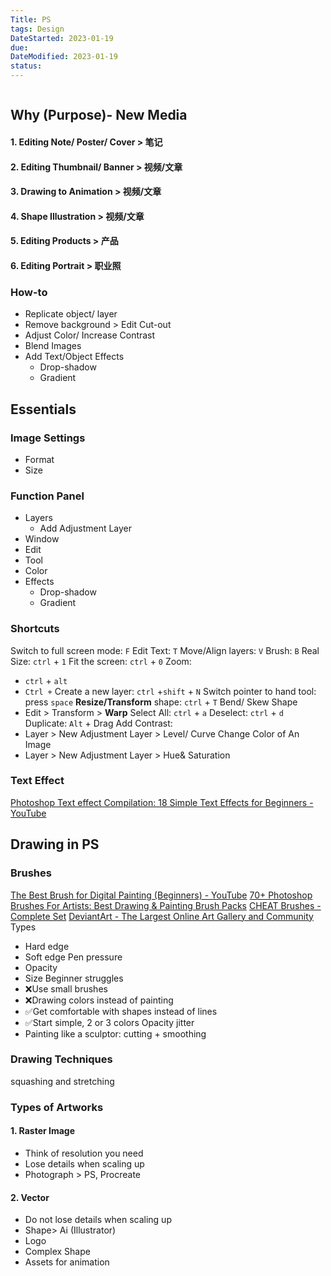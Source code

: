 ```yaml
---
Title: PS
tags: Design
DateStarted: 2023-01-19
due:
DateModified: 2023-01-19
status:
---
```


```toc

```

## Why (Purpose)- New Media

#### 1. Editing Note/ Poster/ Cover > 笔记

#### 2. Editing Thumbnail/ Banner > 视频/文章

#### 3. Drawing to Animation > 视频/文章

#### 4. Shape Illustration > 视频/文章

#### 5. Editing Products > 产品

#### 6. Editing Portrait > 职业照

### How-to

- Replicate object/ layer
- Remove background > Edit Cut-out
- Adjust Color/ Increase Contrast
- Blend Images
- Add Text/Object Effects
  - Drop-shadow
  - Gradient

## Essentials

### Image Settings

- Format
- Size

### Function Panel

- Layers
  - Add Adjustment Layer
- Window
- Edit
- Tool
- Color
- Effects
  - Drop-shadow
  - Gradient

### Shortcuts

Switch to full screen mode: `F`
Edit Text: `T`
Move/Align layers: `V`
Brush: `B`
Real Size: `ctrl` + `1`
Fit the screen: `ctrl` + `0`
Zoom:

- `ctrl` + `alt`
- `Ctrl +`
  Create a new layer: `ctrl` +`shift` + `N`
  Switch pointer to hand tool: press `space`
  **Resize/Transform** shape: `ctrl` + `T`
  Bend/ Skew Shape
- Edit > Transform > **Warp**
  Select All: `ctrl` + `a`
  Deselect: `ctrl` + `d`
  Duplicate: `Alt` + Drag
  Add Contrast:
- Layer > New Adjustment Layer > Level/ Curve
  Change Color of An Image
- Layer > New Adjustment Layer > Hue& Saturation

### Text Effect

[Photoshop Text effect Compilation: 18 Simple Text Effects for Beginners - YouTube](https://www.youtube.com/watch?v=Z8DehBmFqLc)

## Drawing in PS

### Brushes

[The Best Brush for Digital Painting (Beginners) - YouTube](https://www.youtube.com/watch?v=-Nt9fa8jZUE)
[70+ Photoshop Brushes For Artists: Best Drawing & Painting Brush Packs](https://conceptartempire.com/photoshop-brushes/)
[CHEAT Brushes - Complete Set](https://cubebrush.co/mb/products/z5ovjq/cheat-brushes-complete-set?ref=conartemp)
[DeviantArt - The Largest Online Art Gallery and Community](https://www.deviantart.com/)
Types

- Hard edge
- Soft edge
  Pen pressure
- Opacity
- Size
  Beginner struggles
- ❌Use small brushes
- ❌Drawing colors instead of painting
- ✅Get comfortable with shapes instead of lines
- ✅Start simple, 2 or 3 colors
  Opacity jitter
- Painting like a sculptor: cutting + smoothing

### Drawing Techniques

squashing and stretching

### Types of Artworks

#### 1. Raster Image

- Think of resolution you need
- Lose details when scaling up
- Photograph > PS, Procreate

#### 2. Vector

- Do not lose details when scaling up
- Shape> Ai (Illustrator)
- Logo
- Complex Shape
- Assets for animation
